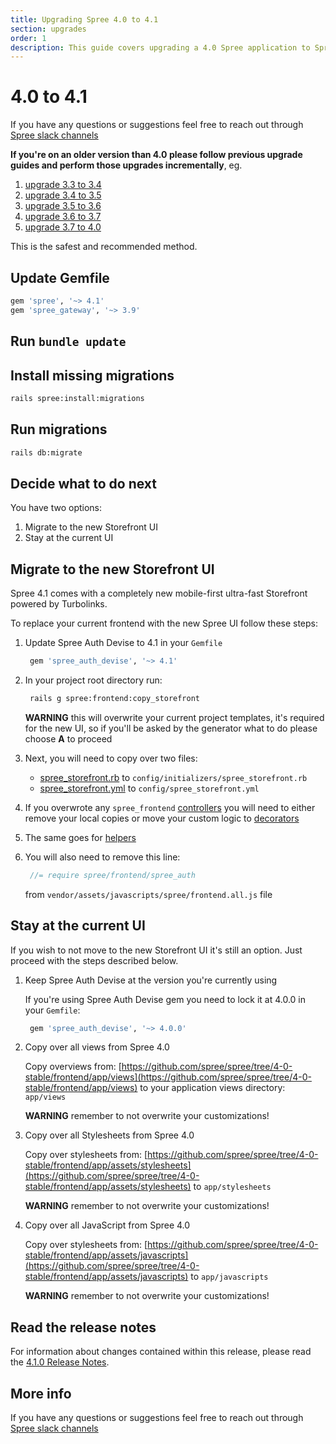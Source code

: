 ```yaml
---
title: Upgrading Spree 4.0 to 4.1
section: upgrades
order: 1
description: This guide covers upgrading a 4.0 Spree application to Spree 4.1.
---
```


# 4.0 to 4.1

If you have any questions or suggestions feel free to reach out through [Spree slack channels](http://slack.spreecommerce.org/)

**If you're on an older version than 4.0 please follow previous upgrade guides and perform those upgrades incrementally**, eg.

1. [upgrade 3.3 to 3.4](https://app.gitbook.com/@spark-solutions/s/spree-developer-documentation/upgrades/upgrades/three-dot-three-to-three-dot-four)
2. [upgrade 3.4 to 3.5](https://app.gitbook.com/@spark-solutions/s/spree-developer-documentation/upgrades/upgrades/three-dot-four-to-three-dot-five)
3. [upgrade 3.5 to 3.6](https://app.gitbook.com/@spark-solutions/s/spree-developer-documentation/upgrades/upgrades/three-dot-five-to-three-dot-six)
4. [upgrade 3.6 to 3.7](https://app.gitbook.com/@spark-solutions/s/spree-developer-documentation/upgrades/upgrades/three-dot-six-to-three-dot-seven)
5. [upgrade 3.7 to 4.0](https://app.gitbook.com/@spark-solutions/s/spree-developer-documentation/upgrades/upgrades/three-dot-seven-to-four-dot-oh)

This is the safest and recommended method.

## Update Gemfile

```ruby
gem 'spree', '~> 4.1'
gem 'spree_gateway', '~> 3.9'
```

## Run `bundle update`

## Install missing migrations

```bash
rails spree:install:migrations
```

## Run migrations

```bash
rails db:migrate
```

## Decide what to do next

You have two options:

1. Migrate to the new Storefront UI
2. Stay at the current UI

## Migrate to the new Storefront UI

Spree 4.1 comes with a completely new mobile-first ultra-fast Storefront powered by Turbolinks.

To replace your current frontend with the new Spree UI follow these steps:

1. Update Spree Auth Devise to 4.1 in your `Gemfile`

   ```ruby
    gem 'spree_auth_devise', '~> 4.1'
   ```

2. In your project root directory run:

   ```bash
    rails g spree:frontend:copy_storefront
   ```

   **WARNING** this will overwrite your current project templates, it's required for the new UI, so if you'll be asked by the generator what to do please choose **A** to proceed

3. Next, you will need to copy over two files:
   * [spree\_storefront.rb](https://raw.githubusercontent.com/spree/spree/master/core/lib/generators/spree/install/templates/config/initializers/spree_storefront.rb) to `config/initializers/spree_storefront.rb`
   * [spree\_storefront.yml](https://raw.githubusercontent.com/spree/spree/master/core/lib/generators/spree/install/templates/config/spree_storefront.yml) to `config/spree_storefront.yml`
4. If you overwrote any `spree_frontend` [controllers](https://github.com/spree/spree/tree/master/frontend/app/controllers) you will need to either remove your local copies or move your custom logic to [decorators](../../customization/logic.md#extending-controllers)
5. The same goes for [helpers](https://github.com/spree/spree/tree/master/frontend/app/helpers/spree)
6. You will also need to remove this line:

   ```javascript
    //= require spree/frontend/spree_auth
   ```

   from `vendor/assets/javascripts/spree/frontend.all.js` file

## Stay at the current UI

If you wish to not move to the new Storefront UI it's still an option. Just proceed with the steps described below.

1. Keep Spree Auth Devise at the version you're currently using

   If you're using Spree Auth Devise gem you need to lock it at 4.0.0 in your `Gemfile`:

   ```ruby
    gem 'spree_auth_devise', '~> 4.0.0'
   ```

2. Copy over all views from Spree 4.0

   Copy overviews from: [https://github.com/spree/spree/tree/4-0-stable/frontend/app/views](https://github.com/spree/spree/tree/4-0-stable/frontend/app/views) to your application views directory: `app/views`

   **WARNING** remember to not overwrite your customizations!

3. Copy over all Stylesheets from Spree 4.0

   Copy over stylesheets from: [https://github.com/spree/spree/tree/4-0-stable/frontend/app/assets/stylesheets](https://github.com/spree/spree/tree/4-0-stable/frontend/app/assets/stylesheets) to `app/stylesheets`

   **WARNING** remember to not overwrite your customizations!

4. Copy over all JavaScript from Spree 4.0

   Copy over stylesheets from: [https://github.com/spree/spree/tree/4-0-stable/frontend/app/assets/javascripts](https://github.com/spree/spree/tree/4-0-stable/frontend/app/assets/javascripts) to `app/javascripts`

   **WARNING** remember to not overwrite your customizations!

## Read the release notes

For information about changes contained within this release, please read the [4.1.0 Release Notes](https://guides.spreecommerce.org/release_notes/spree_4_1_0.html).

## More info

If you have any questions or suggestions feel free to reach out through [Spree slack channels](http://slack.spreecommerce.org/)

